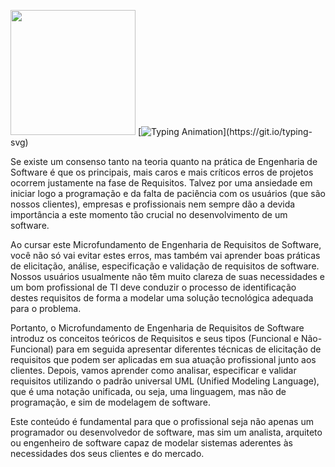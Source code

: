 <img src="https://media.giphy.com/media/qYUIk3iqJUeVhYBEv4/giphy.gif" width="200"> [![Typing Animation](https://readme-typing-svg.herokuapp.com?color=DBB6EEFF&size=28&duration=7200&center=true&vCenter=true&width=1000&lines=Engenharia+de+Requisito+de+Software;Introdução💻;)](https://git.io/typing-svg)

Se existe um consenso tanto na teoria quanto na prática de Engenharia de Software é que os principais, mais caros e mais críticos erros de projetos ocorrem justamente na fase de Requisitos. Talvez por uma ansiedade em iniciar logo a programação e da falta de paciência com os usuários (que são nossos clientes), empresas e profissionais nem sempre dão a devida importância a este momento tão crucial no desenvolvimento de um software.

Ao cursar este Microfundamento de Engenharia de Requisitos de Software, você não só vai evitar estes erros, mas também vai aprender boas práticas de elicitação, análise, especificação e validação de requisitos de software. Nossos usuários usualmente não têm muito clareza de suas necessidades e um bom profissional de TI deve conduzir o processo de identificação destes requisitos de forma a modelar uma solução tecnológica adequada para o problema.

Portanto, o Microfundamento de Engenharia de Requisitos de Software introduz os conceitos teóricos de Requisitos e seus tipos (Funcional e Não-Funcional) para em seguida apresentar diferentes técnicas de elicitação de requisitos que podem ser aplicadas em sua atuação profissional junto aos clientes. Depois, vamos aprender como analisar, especificar e validar requisitos utilizando o padrão universal UML (Unified Modeling Language), que é uma notação unificada, ou seja, uma linguagem, mas não de programação, e sim de modelagem de software.

Este conteúdo é fundamental para que o profissional seja não apenas um programador ou desenvolvedor de software, mas sim um analista, arquiteto ou engenheiro de software capaz de modelar sistemas aderentes às necessidades dos seus clientes e do mercado.
